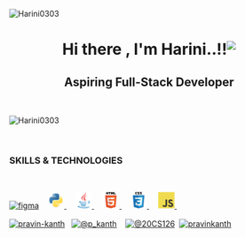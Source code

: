 <p align="left"> <img src="https://komarev.com/ghpvc/?username=Harini0303&label=Profile%20views&color=0e75b6&style=flat" alt="Harini0303"/> </p>

<h1 align="center">Hi there , I'm Harini..!!<img src="https://raw.githubusercontent.com/TheDudeThatCode/TheDudeThatCode/master/Assets/Hi.gif" height="25" style="max-width: 100%; display: inline-block;" data-target="animated-image.originalImage"></h1>
<h2 align="Center">Aspiring Full-Stack Developer</h2></br>

<p align="left"> <img src="https://komarev.com/ghpvc/?username=Harini0303&label=Profile%20views&color=0e75b6&style=flat" alt="Harini0303"/> </p>

<!--- 👨‍🎓 Pursuing IV BE CSE at 𝗞𝗣𝗥𝗜𝗘𝗧

- 🔭 Building up my **BullSight**-->
  <!--<img align="right" src="https://media.giphy.com/media/SWoSkN6DxTszqIKEqv/giphy.gif" height="40%" data-target="animated-image.originalImage">

-<!-- 📄 Check out my Resume [Here](https://drive.google.com/file/d/1PAX5RLLBq-uDSB7NLuopEkSjDQQPUusC/view?usp=sharing)-->

<!-- <div style="text-align: right;"><img style="float:right; right:40px; top:0px; width: 60%; display: inline-block;" src="https://media.giphy.com/media/SWoSkN6DxTszqIKEqv/giphy.gif" height="70%" data-target="animated-image.originalImage"></div>-->
</br>
<h3 align="left" ><b>SKILLS & TECHNOLOGIES</b></h3></br>
<p align="left"> 
  <!--figma-->
<a href="https://www.figma.com/" target="_blank" rel="noreferrer"> <img src="https://www.vectorlogo.zone/logos/figma/figma-icon.svg" alt="figma" width="30" height="30"/></a>&nbsp; &nbsp;
   <!--python-->
  <a href="https://www.python.org" target="_blank" rel="noreferrer"> <img src="https://raw.githubusercontent.com/devicons/devicon/master/icons/python/python-original.svg" alt="python" width="30" height="30"/> </a> &nbsp; &nbsp;
  <!--django-->
<!--  <a href="https://www.djangoproject.com/" target="_blank" rel="noreferrer"> <img src="https://cdn.worldvectorlogo.com/logos/django.svg" alt="django" width="30" height="30"/> --><!--</a>&nbsp; &nbsp;--> 
  <!--react-->
  <!--<a href="https://reactjs.org/" target="_blank" rel="noreferrer"> <img src="https://raw.githubusercontent.com/devicons/devicon/master/icons/react/react-original-wordmark.svg" alt="react" width="30" height="30"/> </a>&nbsp; &nbsp;-->
  <!--java-->
  <a href="https://www.java.com" target="_blank" rel="noreferrer"> <img src="https://raw.githubusercontent.com/devicons/devicon/master/icons/java/java-original.svg" alt="java" width="30" height="30"/> </a>&nbsp; &nbsp;
  <!--html-->
  <a href="https://www.w3schools.com/html/" target="_blank" rel="noreferrer"> <img src="https://raw.githubusercontent.com/devicons/devicon/master/icons/html5/html5-original-wordmark.svg" alt="html5" width="30" height="30"/> </a>&nbsp; &nbsp;
 <!--css-->
 <a href="https://www.w3schools.com/css/" target="_blank" rel="noreferrer"> <img src="https://raw.githubusercontent.com/devicons/devicon/master/icons/css3/css3-original-wordmark.svg" alt="css3" width="30" height="30"/> </a> &nbsp; &nbsp;
 <!--javascript-->
 <a href="https://developer.mozilla.org/en-US/docs/Web/JavaScript" target="_blank" rel="noreferrer">
   <img src="https://raw.githubusercontent.com/devicons/devicon/master/icons/javascript/javascript-original.svg" alt="javascript" width="30" height="30"/> </a>&nbsp; &nbsp;

</p>
<!--<h3 align="left" ><b>CODING PROFICIENCY</b></h3></br>-->
<p align="left">
<a href="https://www.guvi.in/rpravinkanth653" target="_blank"><img align="center" src="https://play-lh.googleusercontent.com/lAFgx9P9v6g9CGiJ4yXEghRTGikQg88xuxOg30t_licriW4ODAyXVK4NHBJj-HGILw=w480-h960-rw" alt="pravin-kanth" height="40" width="40" /></a>&nbsp;&nbsp;
<a href="https://www.hackerrank.com/P_Kanth" target="_blank"><img align="center" src="https://raw.githubusercontent.com/rahuldkjain/github-profile-readme-generator/master/src/images/icons/Social/hackerrank.svg" alt="@p_kanth" height="25" width="25" /></a>&nbsp;&nbsp;&nbsp;
<a style="padding-top:10px;" href="https://www.interviewbit.com/profile/20CS126" target="_blank"><img align="center" src="https://img.icons8.com/bubbles/512/interviewbit.png" alt="@20CS126" height="34" width="34" /></a>&nbsp;
<a style="margin-bottom:18px" href="https://leetcode.com/Pravin-Kanth/" target="_blank"><img align="center" src="https://raw.githubusercontent.com/rahuldkjain/github-profile-readme-generator/master/src/images/icons/Social/leet-code.svg" alt="pravinkanth" height="27" width="30" /></a>&nbsp;
<!-- <a href="https://www.codechef.com/users/pravinkanth" target="_blank"><img align="center" src="https://gitgud.io/uploads/-/system/group/avatar/12294/cc.png" alt="pravinkanth" height="30" width="30" /></a>&nbsp;&nbsp; -->
<!--</p>
<h3 align="left" ><b>CONNECT WITH ME</b></h3></br>
<p align="left">
&nbsp;&nbsp;<a href="mailto:r.pravinkanth653@gmail.com" target="_blank"><img align="center" src="https://mailmeteor.com/logos/assets/PNG/Gmail_Logo_512px.png" alt="pravin-kanth" height="20" width="25" /></a>
<a href="https://www.linkedin.com/in/pravin-kanth-a71755205/" target="_blank"><img align="center" src="https://raw.githubusercontent.com/rahuldkjain/github-profile-readme-generator/master/src/images/icons/Social/linked-in-alt.svg" alt="pravin-kanth" height="24" width="60" style="padding-bottom:4px;" /></a>
<a href="https://www.youtube.com/channel/UCQBBrTP7juUvB5ElTlUR-6w" target="_blank"><img align="center" src="https://raw.githubusercontent.com/rahuldkjain/github-profile-readme-generator/master/src/images/icons/Social/youtube.svg" alt="mcpyon" height="30" width="30" style="padding-top:2px;" /></a>&nbsp;&nbsp;&nbsp;
<a href="https://instagram.com/p._.kanth.__.03" target="_blank"><img align="center" src="https://raw.githubusercontent.com/rahuldkjain/github-profile-readme-generator/master/src/images/icons/Social/instagram.svg" alt="p._.kanth.__.03" height="23" width="30" /></a>
</p>
<!-- <img src="https://github-readme-stats.vercel.app/api/top-langs/?username=pravinkanth&layout=compact"/> -->

<!--<img align="left" height="180em" src="https://github-readme-stats-git-masterrstaa-rickstaa.vercel.app/api?username=PravinKanth&show_icons=true&hide_border=true&&count_private=false&include_all_commits=true" />

<img src="https://github-readme-stats-git-masterrstaa-rickstaa.vercel.app/api/top-langs/?username=pravinkanth&layout=compact"/>

<!-- <img height="180em" src="https://github-readme-stats.vercel.app/api?username=PravinKanth&show_icons=true&hide_border=true&&count_private=false&include_all_commits=true" /> -->

<!-- <img align="left" height="180em" src="https://github-readme-stats-git-masterrstaa-rickstaa.vercel.app/api?username=PravinKanth&show_icons=true&hide_border=true&&count_private=false&include_all_commits=true" /> -->

